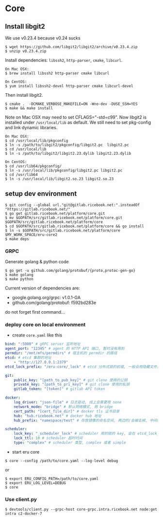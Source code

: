 Core
====

## Install libgit2
We use v0.23.4 because v0.24 sucks

```shell
$ wget https://github.com/libgit2/libgit2/archive/v0.23.4.zip
$ unzip v0.23.4.zip
```
Install dependencies: `libssh2`, `http-parser`, `cmake`, `libcurl`.

```shell
On Mac OSX:
$ brew install libssh2 http-parser cmake libcurl

On CentOS:
$ yum install libssh2-devel http-parser cmake libcurl-devel
```
Then install libgit2.

```shell
$ cmake .  -DCMAKE_VERBOSE_MAKEFILE=ON -Wno-dev -DUSE_SSH=YES
$ make && make install
```
Note on Mac OSX may need to set CFLAGS="-std=c99".
Now libgit2 is installed under `/usr/local/lib` as default. We still need to set pkg-config and link dynamic libraries.

```shell
On Mac OSX:
$ cd /usr/local/lib/pkgconfig
$ ln -s /path/to/libgit2/pkgconfig/libgit2.pc  libgit2.pc
$ cd /usr/local/lib
$ ln -s /path/to/libgit2/libgit2.23.dylib libgit2.23.dylib

On CentOS:
$ cd /usr/lib64/pkgconfig/
$ ln -s /usr/local/lib/pkgconfig/libgit2.pc libgit2.pc
$ cd /usr/lib64
$ ln -s /usr/local/lib/libgit2.so.23 libgit2.so.23
```

## setup dev environment

```shell
$ git config --global url."git@gitlab.ricebook.net:".insteadOf "https://gitlab.ricebook.net/"
$ go get gitlab.ricebook.net/platform/core.git
$ mv $GOPATH/src/gitlab.ricebook.net/platform/core.git $GOPATH/src/gitlab.ricebook.net/platform/core
$ cd $GOPATH/src/gitlab.ricebook.net/platform/core && go install
$ ln -s $GOPATH/src/gitlab.ricebook.net/platform/core $MY_WORK_SPACE/eru-core2
$ make deps
```

### GRPC

Generate golang & python code

```shell
$ go get -u github.com/golang/protobuf/{proto,protoc-gen-go}
$ make golang
$ make python
```

Current version of dependencies are:

* google.golang.org/grpc: v1.0.1-GA
* github.com/golang/protobuf: f592bd283e

do not forget first command...

### deploy core on local environment

* create `core.yaml` like this

```yaml
bind: ":5000" # gRPC server 监听地址
agent_port: "12345" # agent 的 HTTP API 端口, 暂时没有用到
permdir: "/mnt/mfs/permdirs" # 宿主机的 permdir 的路径
etcd: # etcd 集群的地址
    - "http://127.0.0.1:2379"
etcd_lock_prefix: "/eru-core/_lock" # etcd 分布式锁的前缀, 一般会用隐藏文件夹

git:
    public_key: "[path_to_pub_key]" # git clone 使用的公钥
    private_key: "[path_to_pri_key]" # git clone 使用的私钥
    gitlab_token: "[token]" # gitlab API token

docker:
    log_driver: "json-file" # 日志驱动, 线上会需要用 none
    network_mode: "bridge" # 默认网络模式, 用 bridge
    cert_path: "[cert_file_dir]" # docker tls 证书目录
    hub: "hub.ricebook.net" # docker hub 地址
    hub_prefix: "namespace/test" # 存放镜像的命名空间, 两边的/会被去掉, 中间的会保留. 镜像名字会是$hub/$hub_prefix/appname:version

scheduler:
    lock_key: "_scheduler_lock" # scheduler 用的锁的 key, 会在 etcd_lock_prefix 里面
    lock_ttl: 10 # scheduler 超时时间
    type: "complex" # scheduler 类型, complex 或者 simple
```

* start eru core

```shell
$ core --config /path/to/core.yaml --log-level debug
```

or

```shell
$ export ERU_CONFIG_PATH=/path/to/core.yaml
$ export ERU_LOG_LEVEL=DEBUG
$ core
```


### Use client.py

```
$ devtools/client.py --grpc-host core-grpc.intra.ricebook.net node:get intra c2-docker-7
```
